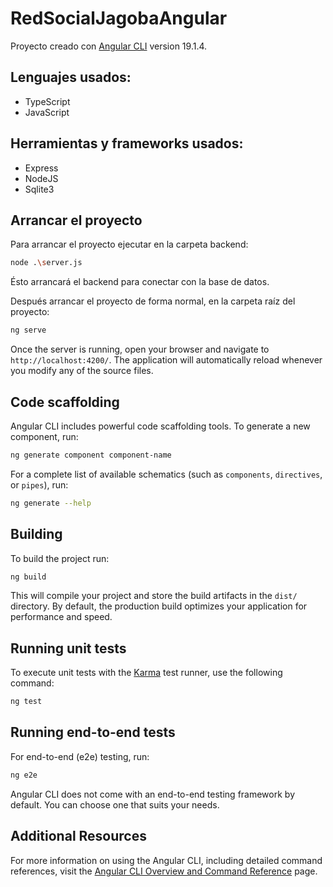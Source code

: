 # RedSocialJagobaAngular

Proyecto creado con [Angular CLI](https://github.com/angular/angular-cli) version 19.1.4.

## Lenguajes usados:
* TypeScript
* JavaScript

## Herramientas y frameworks usados:
* Express
* NodeJS
* Sqlite3


## Arrancar el proyecto

Para arrancar el proyecto ejecutar en la carpeta backend:

```bash
node .\server.js
```
Ésto arrancará el backend para conectar con la base de datos.

Después arrancar el proyecto de forma normal, en la carpeta raíz del proyecto:

```bash
ng serve
```

Once the server is running, open your browser and navigate to `http://localhost:4200/`. The application will automatically reload whenever you modify any of the source files.

## Code scaffolding

Angular CLI includes powerful code scaffolding tools. To generate a new component, run:

```bash
ng generate component component-name
```

For a complete list of available schematics (such as `components`, `directives`, or `pipes`), run:

```bash
ng generate --help
```

## Building

To build the project run:

```bash
ng build
```

This will compile your project and store the build artifacts in the `dist/` directory. By default, the production build optimizes your application for performance and speed.

## Running unit tests

To execute unit tests with the [Karma](https://karma-runner.github.io) test runner, use the following command:

```bash
ng test
```

## Running end-to-end tests

For end-to-end (e2e) testing, run:

```bash
ng e2e
```

Angular CLI does not come with an end-to-end testing framework by default. You can choose one that suits your needs.

## Additional Resources

For more information on using the Angular CLI, including detailed command references, visit the [Angular CLI Overview and Command Reference](https://angular.dev/tools/cli) page.
